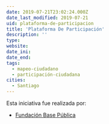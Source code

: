 ```yaml
---
date: 2019-07-21T23:02:24.000Z
date_last_modified: 2019-07-21
uid: plataforma-de-participacion
title: 'Plataforma De Participación'
description: ''
type: 
website: 
date_ini: 
date_end: 
tags:
  - mapeo-ciudadano
  - participación-ciudadana
cities: 
  - Santiago
---
```


Esta iniciativa fue realizada por:

- [Fundación Base Pública](/organizaciones/fundacion-base-publica)
